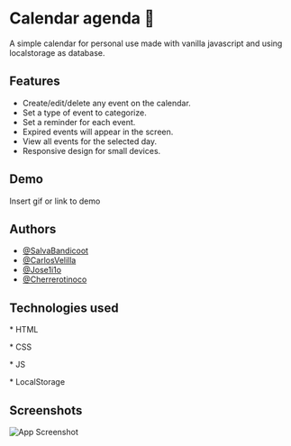 

# Calendar agenda 📅

A simple calendar for personal use made with vanilla javascript and using localstorage as database.
## Features

- Create/edit/delete any event on the calendar.
- Set a type of event to categorize.
- Set a reminder for each event.
- Expired events will appear in the screen.
- View all events for the selected day.
- Responsive design for small devices.

## Demo

Insert gif or link to demo

  
## Authors

- [@SalvaBandicoot](https://github.com/SalvaBandicoot)
- [@CarlosVelilla](https://www.github.com/CarlosVelilla)
- [@Jose1i1o](https://github.com/Jose1i1o)
- [@Cherrerotinoco](https://www.github.com/Cherrerotinoco)
  
## Technologies used

\* HTML

\* CSS

\* JS

\* LocalStorage
  
## Screenshots

![App Screenshot](https://i.ibb.co/SfLGyZC/screenshot.png)

  
